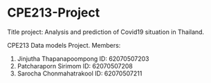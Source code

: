 # CPE213-Project
 Title project: Analysis and prediction of Covid19 situation in Thailand.

CPE213 Data models Project.
Members:
1. Jinjutha Thapanapoompong ID: 62070507203
2. Patcharaporn Sirimom ID: 62070507208
3. Sarocha Chonmahatrakool ID: 62070507211
